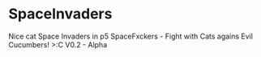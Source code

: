 # SpaceInvaders
Nice cat Space Invaders in p5
SpaceFxckers - Fight with Cats agains Evil Cucumbers! >:C
V0.2 - Alpha
